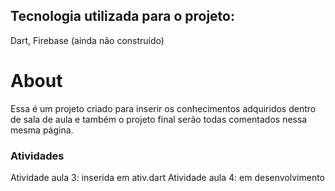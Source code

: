 ## Tecnologia utilizada para o projeto:
Dart, Firebase (ainda não construído)

# About

Essa é um projeto criado para inserir os conhecimentos adquiridos dentro de sala de aula e também o projeto final serão todas comentados nessa mesma página.

### Atividades
Atividade aula 3: inserida em ativ.dart
Atividade aula 4: em desenvolvimento